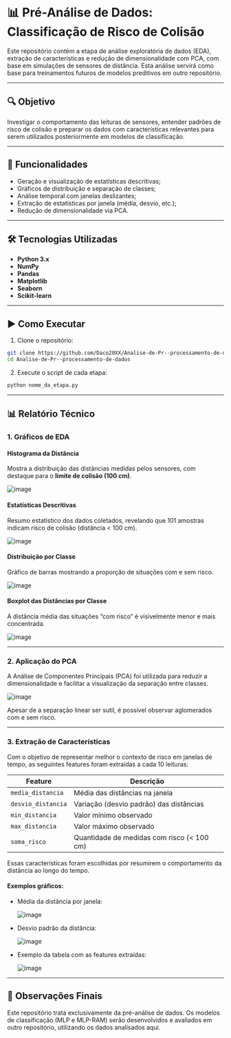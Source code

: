 
# 📊 Pré-Análise de Dados: Classificação de Risco de Colisão

Este repositório contém a etapa de análise exploratória de dados (EDA), extração de características e redução de dimensionalidade com PCA, com base em simulações de sensores de distância. Esta análise servirá como base para treinamentos futuros de modelos preditivos em outro repositório.

---

## 🔍 Objetivo

Investigar o comportamento das leituras de sensores, entender padrões de risco de colisão e preparar os dados com características relevantes para serem utilizados posteriormente em modelos de classificação.

---

## 📌 Funcionalidades

- Geração e visualização de estatísticas descritivas;
- Gráficos de distribuição e separação de classes;
- Análise temporal com janelas deslizantes;
- Extração de estatísticas por janela (média, desvio, etc.);
- Redução de dimensionalidade via PCA.

---

## 🛠 Tecnologias Utilizadas

- **Python 3.x**  
- **NumPy**  
- **Pandas**  
- **Matplotlib**  
- **Seaborn**  
- **Scikit-learn**

---

## ▶️ Como Executar

1. Clone o repositório:
```bash
git clone https://github.com/Daco20XX/Analise-de-Pr--processamento-de-dados.git
cd Analise-de-Pr--processamento-de-dados
```

2. Execute o script de cada etapa:
```bash
python nome_da_etapa.py
```

---

## 📊 Relatório Técnico

### 1. Gráficos de EDA

#### Histograma da Distância

Mostra a distribuição das distâncias medidas pelos sensores, com destaque para o **limite de colisão (100 cm)**.

![image](https://github.com/user-attachments/assets/9fe22983-731b-411b-97e9-c63abefac250)


#### Estatísticas Descritivas

Resumo estatístico dos dados coletados, revelando que 101 amostras indicam risco de colisão (distância < 100 cm).

![image](https://github.com/user-attachments/assets/14251acf-6edc-4ce3-97cb-2a79b39ec0cd)


#### Distribuição por Classe

Gráfico de barras mostrando a proporção de situações com e sem risco.

![image](https://github.com/user-attachments/assets/1f9f4e04-57a4-4674-8dd2-87237bd63162)


#### Boxplot das Distâncias por Classe

A distância média das situações “com risco” é visivelmente menor e mais concentrada.

![image](https://github.com/user-attachments/assets/a1d28323-c34d-45ce-bd62-785c62f5cd98)


---

### 2. Aplicação do PCA

A Análise de Componentes Principais (PCA) foi utilizada para reduzir a dimensionalidade e facilitar a visualização da separação entre classes.

![image](https://github.com/user-attachments/assets/ceae4205-5de3-48fc-b57d-b81288986923)


Apesar de a separação linear ser sutil, é possível observar aglomerados com e sem risco.

---

### 3. Extração de Características

Com o objetivo de representar melhor o contexto de risco em janelas de tempo, as seguintes features foram extraídas a cada 10 leituras:

| Feature             | Descrição                                      |
|--------------------|-----------------------------------------------|
| `media_distancia`  | Média das distâncias na janela                |
| `desvio_distancia` | Variação (desvio padrão) das distâncias       |
| `min_distancia`    | Valor mínimo observado                        |
| `max_distancia`    | Valor máximo observado                        |
| `soma_risco`       | Quantidade de medidas com risco (< 100 cm)    |

Essas características foram escolhidas por resumirem o comportamento da distância ao longo do tempo.

#### Exemplos gráficos:

- Média da distância por janela:

  ![image](https://github.com/user-attachments/assets/4d65d6c5-fa2e-4f41-85f1-5d7486735b8f)


- Desvio padrão da distância:

  ![image](https://github.com/user-attachments/assets/c3496f49-c2ec-40e4-8825-491713965b7f)


- Exemplo da tabela com as features extraídas:

  ![image](https://github.com/user-attachments/assets/251a57d3-4458-4b50-9948-4c8e9e2735c3)


---

## 📎 Observações Finais

Este repositório trata exclusivamente da pré-análise de dados. Os modelos de classificação (MLP e MLP-RAM) serão desenvolvidos e avaliados em outro repositório, utilizando os dados analisados aqui.
